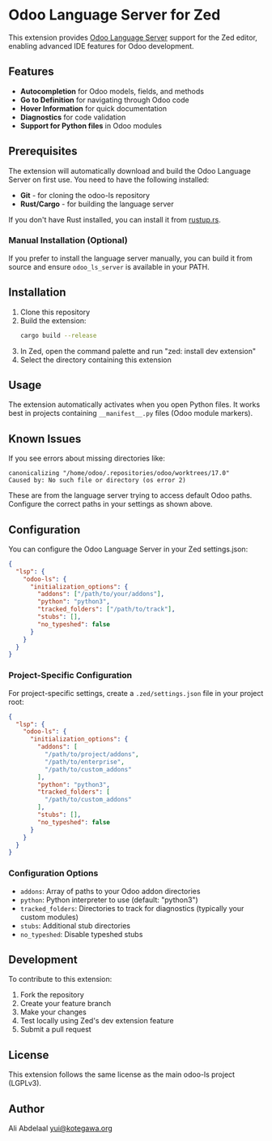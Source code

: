 # Odoo Language Server for Zed

This extension provides [Odoo Language Server](https://github.com/odoo/odoo-ls) support for the Zed editor, enabling advanced IDE features for Odoo development.

## Features

- **Autocompletion** for Odoo models, fields, and methods
- **Go to Definition** for navigating through Odoo code
- **Hover Information** for quick documentation
- **Diagnostics** for code validation
- **Support for Python files** in Odoo modules

## Prerequisites

The extension will automatically download and build the Odoo Language Server on first use. You need to have the following installed:

- **Git** - for cloning the odoo-ls repository
- **Rust/Cargo** - for building the language server

If you don't have Rust installed, you can install it from [rustup.rs](https://rustup.rs/).

### Manual Installation (Optional)

If you prefer to install the language server manually, you can build it from source and ensure `odoo_ls_server` is available in your PATH.

## Installation

1. Clone this repository
2. Build the extension:
   ```bash
   cargo build --release
   ```
3. In Zed, open the command palette and run "zed: install dev extension"
4. Select the directory containing this extension

## Usage

The extension automatically activates when you open Python files. It works best in projects containing `__manifest__.py` files (Odoo module markers).

## Known Issues

If you see errors about missing directories like:
```
canonicalizing "/home/odoo/.repositories/odoo/worktrees/17.0"
Caused by: No such file or directory (os error 2)
```

These are from the language server trying to access default Odoo paths. Configure the correct paths in your settings as shown above.

## Configuration

You can configure the Odoo Language Server in your Zed settings.json:

```json
{
  "lsp": {
    "odoo-ls": {
      "initialization_options": {
        "addons": ["/path/to/your/addons"],
        "python": "python3",
        "tracked_folders": ["/path/to/track"],
        "stubs": [],
        "no_typeshed": false
      }
    }
  }
}
```

### Project-Specific Configuration

For project-specific settings, create a `.zed/settings.json` file in your project root:

```json
{
  "lsp": {
    "odoo-ls": {
      "initialization_options": {
        "addons": [
          "/path/to/project/addons",
          "/path/to/enterprise",
          "/path/to/custom_addons"
        ],
        "python": "python3",
        "tracked_folders": [
          "/path/to/custom_addons"
        ],
        "stubs": [],
        "no_typeshed": false
      }
    }
  }
}
```

### Configuration Options

- `addons`: Array of paths to your Odoo addon directories
- `python`: Python interpreter to use (default: "python3")
- `tracked_folders`: Directories to track for diagnostics (typically your custom modules)
- `stubs`: Additional stub directories
- `no_typeshed`: Disable typeshed stubs

## Development

To contribute to this extension:

1. Fork the repository
2. Create your feature branch
3. Make your changes
4. Test locally using Zed's dev extension feature
5. Submit a pull request

## License

This extension follows the same license as the main odoo-ls project (LGPLv3).

## Author

Ali Abdelaal <yui@kotegawa.org>